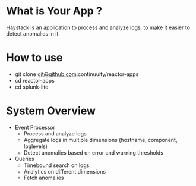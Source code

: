 What is Your App ?
======================

Haystack is an application to process and analyze logs, to make it easier to detect anomalies in it.


How to use 
============

  * git clone git@github.com:continuuity/reactor-apps
  * cd reactor-apps
  * cd splunk-lite

System Overview
=================

   * Event Processor
     - Process and analyze logs
     - Aggregate logs in multiple dimensions (hostname, component, loglevels)
     - Detect anomalies based on error and warning thresholds
   * Queries
     - Timebound search on logs
     - Analytics on different dimensions
     - Fetch anomalies
